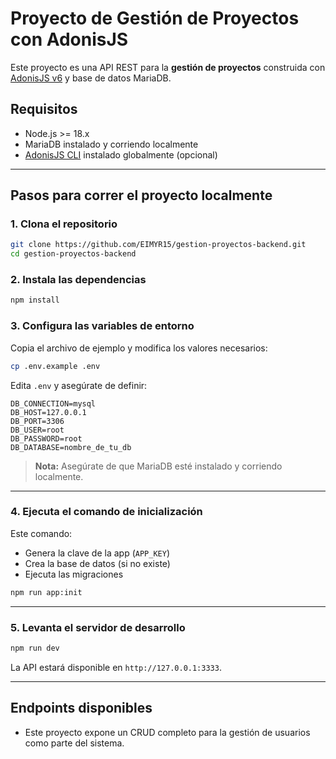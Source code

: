 
# Proyecto de Gestión de Proyectos con AdonisJS

Este proyecto es una API REST para la **gestión de proyectos** construida con [AdonisJS v6](https://docs.adonisjs.com/) y base de datos MariaDB.

## Requisitos

- Node.js >= 18.x
- MariaDB instalado y corriendo localmente
- [AdonisJS CLI](https://docs.adonisjs.com/guides/installation) instalado globalmente (opcional)

---

## Pasos para correr el proyecto localmente

### 1. Clona el repositorio

```bash
git clone https://github.com/EIMYR15/gestion-proyectos-backend.git
cd gestion-proyectos-backend
```

### 2. Instala las dependencias

```bash
npm install
```

### 3. Configura las variables de entorno

Copia el archivo de ejemplo y modifica los valores necesarios:

```bash
cp .env.example .env
```

Edita `.env` y asegúrate de definir:

```env
DB_CONNECTION=mysql
DB_HOST=127.0.0.1
DB_PORT=3306
DB_USER=root
DB_PASSWORD=root
DB_DATABASE=nombre_de_tu_db
```

> **Nota:** Asegúrate de que MariaDB esté instalado y corriendo localmente.

---

### 4. Ejecuta el comando de inicialización

Este comando:

- Genera la clave de la app (`APP_KEY`)
- Crea la base de datos (si no existe)
- Ejecuta las migraciones

```bash
npm run app:init
```

---

### 5. Levanta el servidor de desarrollo

```bash
npm run dev
```

La API estará disponible en `http://127.0.0.1:3333`.

---

## Endpoints disponibles

- Este proyecto expone un CRUD completo para la gestión de usuarios como parte del sistema.

